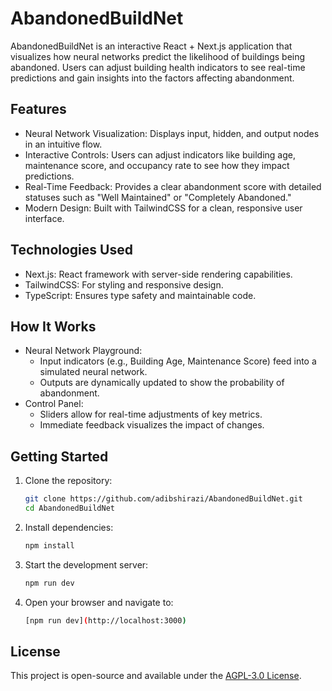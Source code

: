 # AbandonedBuildNet

AbandonedBuildNet is an interactive React + Next.js application that visualizes how neural networks predict the likelihood of buildings being abandoned. Users can adjust building health indicators to see real-time predictions and gain insights into the factors affecting abandonment.

## Features

- Neural Network Visualization: Displays input, hidden, and output nodes in an intuitive flow.
- Interactive Controls: Users can adjust indicators like building age, maintenance score, and occupancy rate to see how they impact predictions.
- Real-Time Feedback: Provides a clear abandonment score with detailed statuses such as "Well Maintained" or "Completely Abandoned."
- Modern Design: Built with TailwindCSS for a clean, responsive user interface.

## Technologies Used

- Next.js: React framework with server-side rendering capabilities.
- TailwindCSS: For styling and responsive design.
- TypeScript: Ensures type safety and maintainable code.

## How It Works

- Neural Network Playground: 
  - Input indicators (e.g., Building Age, Maintenance Score) feed into a simulated neural network.
  - Outputs are dynamically updated to show the probability of abandonment.
- Control Panel: 
  - Sliders allow for real-time adjustments of key metrics.
  - Immediate feedback visualizes the impact of changes.

## Getting Started

1. Clone the repository:
   ```bash
   git clone https://github.com/adibshirazi/AbandonedBuildNet.git
   cd AbandonedBuildNet
   ```

2. Install dependencies:
    ```sh
    npm install
    ```
  

3. Start the development server:
    ```sh
    npm run dev
    ```

    
3. Open your browser and navigate to:
    ```sh
    [npm run dev](http://localhost:3000)
    ```
## License

This project is open-source and available under the [AGPL-3.0 License](LICENSE).
